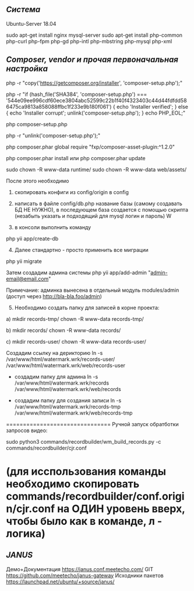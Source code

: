 *Система*
-------------
Ubuntu-Server 18.04

sudo apt-get install nginx mysql-server
sudo apt-get install php-common php-curl php-fpm php-gd php-intl php-mbstring php-mysql php-xml

*Composer, vendor и прочая первоначальная настройка*
-------------------------------

php -r "copy('https://getcomposer.org/installer', 'composer-setup.php');"

php -r "if (hash_file('SHA384', 'composer-setup.php') === '544e09ee996cdf60ece3804abc52599c22b1f40f4323403c44d44fdfdd586475ca9813a858088ffbc1f233e9b180f061') { echo 'Installer verified'; } else { echo 'Installer corrupt'; unlink('composer-setup.php'); } echo PHP_EOL;"

php composer-setup.php

php -r "unlink('composer-setup.php');"


php composer.phar global require "fxp/composer-asset-plugin:^1.2.0"


php composer.phar install
или
php composer.phar update

sudo chown -R www-data runtime/
sudo chown -R www-data web/assets/

После этого необходимо

1) скопировать конфиги из config/origin в config

2) написать в файле config/db.php название базы (самому создавать БД НЕ НУЖНО), в последующем база создается с помощью скрипта (незабыть указать и подходящий для mysql логин и пароль)
W
3) в консоли выполнить команду

php yii app/create-db

4) Далее стандартно -  просто применить все миграции

php yii migrate

Затем создадим админа системы php yii app/add-admin "admin-email@email.com"

Примечание: админка вынесена в отдельный модуль modules/admin (доступ через http://bla-bla.foo/admin)

5) Необходимо создать папку для записей в корне проекта:

a) mkdir records-tmp/
chown -R www-data records-tmp/

b) mkdir records/
chown -R www-data records/

c)  mkdir records-user/
 chown -R www-data records-user/


 Создадим ссылку на дерикторию 
ln -s /var/www/html/watermark.wrk/records-user/ /var/www/html/watermark.wrk/web/records-user

+ создадим папку для админа
ln -s /var/www/html/watermark.wrk/records /var/www/html/watermark.wrk/web/records

+ создадим папку для создания записи 
ln -s /var/www/html/watermark.wrk/records-tmp /var/www/html/watermark.wrk/web/records-tmp


 ===============================
 Ручной запуск обратботки запросов видео:

 sudo python3 commands/recordbuilder/wm_build_records.py -c commands/recordbuilder/cjr.conf

 (для исспользования команды необходимо скопировать commands/recordbuilder/conf.origin/cjr.conf на ОДИН уровень вверх, чтобы было как в команде, л - логика)
 ================================

*JANUS*
-------------

Демо+Документация
https://janus.conf.meetecho.com/
GIT
https://github.com/meetecho/janus-gateway
Исходники пакетов
https://launchpad.net/ubuntu/+source/janus/